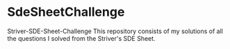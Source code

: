 # SdeSheetChallenge

Striver-SDE-Sheet-Challenge
This repository consists of my solutions of all the questions I solved from the Striver's SDE Sheet.

